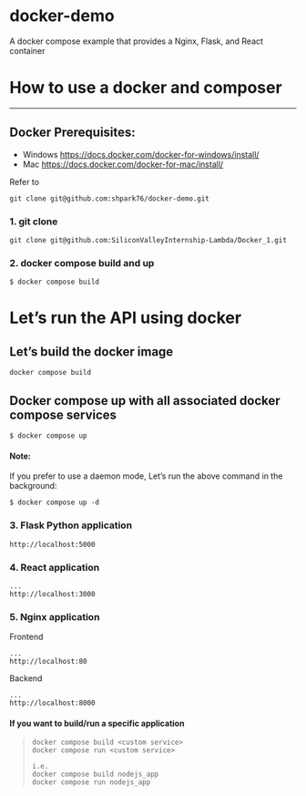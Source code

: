 # docker-demo
A docker compose example that provides a Nginx, Flask, and React container

# How to use a docker and composer
---
## Docker Prerequisites:
- Windows
https://docs.docker.com/docker-for-windows/install/
- Mac
https://docs.docker.com/docker-for-mac/install/

Refer to
```
git clone git@github.com:shpark76/docker-demo.git
```


### 1. git clone
```
git clone git@github.com:SiliconValleyInternship-Lambda/Docker_1.git
```

### 2. docker compose build and up 
```
$ docker compose build
```

# Let’s run the API using docker
## Let’s build the docker image
```
docker compose build
```

## Docker compose up with all associated docker compose services
```
$ docker compose up
```
#### Note:
If you prefer to use a daemon mode, Let’s run the above command in the background:
```
$ docker compose up -d
```

### 3. Flask Python application
```
http://localhost:5000
```

### 4. React application
```
...
http://localhost:3000
```  

### 5. Nginx application
Frontend
```
...
http://localhost:80
```  
Backend
```
...
http://localhost:8000
```  

#### If you want to build/run a specific application
> ```
> docker compose build <custom service>
> docker compose run <custom service>
> 
> i.e. 
> docker compose build nodejs_app
> docker compose run nodejs_app
> ```
